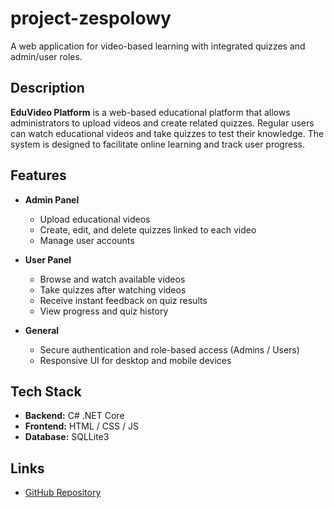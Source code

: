 # project-zespolowy
A web application for video-based learning with integrated quizzes and admin/user roles.

## Description

**EduVideo Platform** is a web-based educational platform that allows administrators to upload videos and create related quizzes. Regular users can watch educational videos and take quizzes to test their knowledge. The system is designed to facilitate online learning and track user progress.

## Features

- **Admin Panel**
  - Upload educational videos
  - Create, edit, and delete quizzes linked to each video
  - Manage user accounts

- **User Panel**
  - Browse and watch available videos
  - Take quizzes after watching videos
  - Receive instant feedback on quiz results
  - View progress and quiz history

- **General**
  - Secure authentication and role-based access (Admins / Users)
  - Responsive UI for desktop and mobile devices

## Tech Stack

- **Backend:** C# .NET Core
- **Frontend:**  HTML / CSS / JS 
- **Database:** SQLLite3

## Links

- [GitHub Repository](https://github.com/Maxaytt/ProjectZespolowy)

